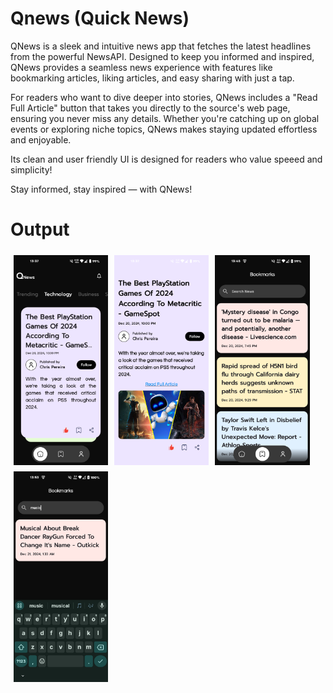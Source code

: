 # Qnews (Quick News)

QNews is a sleek and intuitive news app that fetches the latest headlines from the powerful NewsAPI. Designed to keep you informed and inspired, QNews provides a seamless news experience with features like bookmarking articles, liking articles, and easy sharing with just a tap.

For readers who want to dive deeper into stories, QNews includes a "Read Full Article" button that takes you directly to the source's web page, ensuring you never miss any details. Whether you're catching up on global events or exploring niche topics, QNews makes staying updated effortless and enjoyable.

Its clean and user friendly UI is designed for readers who value speeed and simplicity!

Stay informed, stay inspired — with QNews!


# Output
<div style="display: flex; flex-wrap: wrap;">
    <img src="assets/screenshots/1.png" alt="Image 1" style="width: 30%; height: auto; margin: 5px;">
    <img src="assets/screenshots/2.png" alt="Image 1" style="width: 30%; height: auto; margin: 5px;">
    <img src="assets/screenshots/3.png" alt="Image 1" style="width: 30%; height: auto; margin: 5px;">
    <img src="assets/screenshots/4.png" alt="Image 1" style="width: 30%; height: auto; margin: 5px;">
</div>
